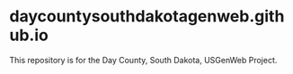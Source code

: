 # daycountysouthdakotagenweb.github.io
This repository is for the Day County, South Dakota, USGenWeb Project.
